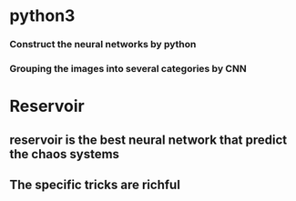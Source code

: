 # python3

### Construct the neural networks by python
### Grouping the images into several categories by CNN  

# Reservoir
## reservoir is the best neural network that predict the chaos systems 
## The specific tricks are richful
